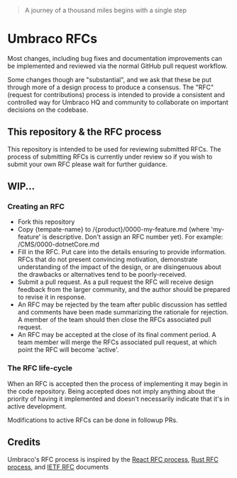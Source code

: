 > A journey of a thousand miles begins with a single step

# Umbraco RFCs

Most changes, including bug fixes and documentation improvements can be implemented and reviewed via the normal GitHub pull request workflow.

Some changes though are "substantial", and we ask that these be put through more of a design process to produce a consensus.
The "RFC" (request for contributions) process is intended to provide a consistent and controlled way for Umbraco HQ and community to collaborate on important decisions on the codebase.

## This repository & the RFC process

This repository is intended to be used for reviewing submitted RFCs. The process of submitting RFCs is currently under review so if you wish to submit your own RFC please wait for further guidance.

## WIP...

### Creating an RFC

* Fork this repository
* Copy {tempate-name} to /{product}/0000-my-feature.md (where 'my-feature' is descriptive. Don't assign an RFC number yet). For example: /CMS/0000-dotnetCore.md
* Fill in the RFC. Put care into the details ensuring to provide information. RFCs that do not present convincing motivation, demonstrate understanding of the impact of the design, or are disingenuous about the drawbacks or alternatives tend to be poorly-received.
* Submit a pull request. As a pull request the RFC will receive design feedback from the larger community, and the author should be prepared to revise it in response.
* An RFC may be rejected by the team after public discussion has settled and comments have been made summarizing the rationale for rejection. A member of the team should then close the RFCs associated pull request.
* An RFC may be accepted at the close of its final comment period. A team member will merge the RFCs associated pull request, at which point the RFC will become 'active'.

### The RFC life-cycle

When an RFC is accepted then the process of implementing it may begin in the code repository. Being accepted does not imply anything about the priority of having it implemented and doesn't necessarily indicate that it's in active development.

Modifications to active RFCs can be done in followup PRs. 

## Credits

Umbraco's RFC process is inspired by the [React RFC process](https://github.com/reactjs/rfcs), [Rust RFC process](https://github.com/rust-lang/rfcs), and [IETF RFC](https://www.ietf.org/standards/rfcs/) documents
